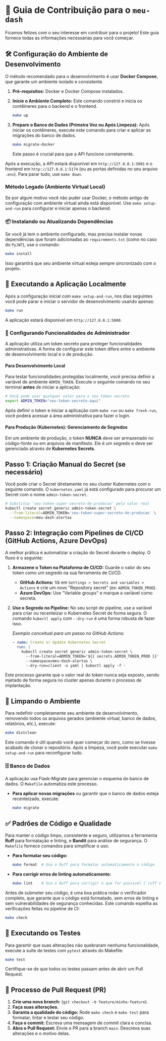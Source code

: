 # 🤝 Guia de Contribuição para o `meu-dash`

Ficamos felizes com o seu interesse em contribuir para o projeto! Este guia fornece todas as informações necessárias para você começar.

## 🛠️ Configuração do Ambiente de Desenvolvimento

O método recomendado para o desenvolvimento é usar **Docker Compose**, que garante um ambiente isolado e consistente.

1. **Pré-requisitos:** Docker e Docker Compose instalados.

2. **Inicie o Ambiente Completo:**
   Este comando constrói e inicia os contêineres para o backend e o frontend.
   ```bash
   make up
   ```
3. **Prepare o Banco de Dados (Primeira Vez ou Após Limpeza):**
   Após iniciar os contêineres, execute este comando para criar e aplicar as migrações do banco de dados.
   ```bash
   make migrate-docker
   ```
   Este passo é crucial para que a API funcione corretamente.

Após a execução, a API estará disponível em `http://127.0.0.1:5001` e o frontend em `http://127.0.0.1:5174` (ou as portas definidas no seu arquivo `.env`).
Para parar tudo, use `make down`.

### Método Legado (Ambiente Virtual Local)

Se por algum motivo você não puder usar Docker, o método antigo de configuração com ambiente virtual ainda está disponível. Use `make setup-and-run` para configurar e iniciar apenas o backend.

### 📦 Instalando ou Atualizando Dependências

Se você já tem o ambiente configurado, mas precisa instalar novas dependências que foram adicionadas ao `requirements.txt` (como no caso do `PyJWT`), use o comando:

```bash
make install
```

Isso garantirá que seu ambiente virtual esteja sempre sincronizado com o projeto.

## 🚀 Executando a Aplicação Localmente

Após a configuração inicial com `make setup-and-run`, nos dias seguintes você pode parar e iniciar o servidor de desenvolvimento usando apenas:

```bash
make run
```

A aplicação estará disponível em `http://127.0.0.1:5000`.

### 🔑 Configurando Funcionalidades de Administrador

A aplicação utiliza um token secreto para proteger funcionalidades administrativas. A forma de configurar este token difere entre o ambiente de desenvolvimento local e o de produção.

#### Para Desenvolvimento Local

Para testar funcionalidades protegidas localmente, você precisa definir a variável de ambiente `ADMIN_TOKEN`. Execute o seguinte comando no seu terminal **antes** de iniciar a aplicação:

```bash
# Você pode usar qualquer valor para o seu token secreto
export ADMIN_TOKEN="seu-token-secreto-aqui"
```

Após definir o token e iniciar a aplicação com `make run` ou `make fresh-run`, você poderá acessar a área administrativa para fazer o login.

#### Para Produção (Kubernetes): Gerenciamento de Segredos

Em um ambiente de produção, o token **NUNCA** deve ser armazenado no código-fonte ou em arquivos de manifesto. Ele é um segredo e deve ser gerenciado através de **Kubernetes Secrets**.

## Passo 1: Criação Manual do Secret (se necessário)

Você pode criar o Secret diretamente no seu cluster Kubernetes com o seguinte comando. O `kubernetes.yaml` já está configurado para procurar um Secret com o nome `admin-token-secret`.

```bash
# Substitua 'seu-token-super-secreto-de-producao' pelo valor real
kubectl create secret generic admin-token-secret \
  --from-literal=ADMIN_TOKEN='seu-token-super-secreto-de-producao' \
  --namespace=meu-dash-alertas
```

## Passo 2: Integração com Pipelines de CI/CD (GitHub Actions, Azure DevOps)

A melhor prática é automatizar a criação do Secret durante o deploy. O fluxo é o seguinte:

1. **Armazene o Token na Plataforma de CI/CD:** Guarde o valor do seu token como um segredo na sua ferramenta de CI/CD.
    * **GitHub Actions:** Vá em `Settings > Secrets and variables > Actions` e crie um novo "Repository secret" (ex: `ADMIN_TOKEN_PROD`).
    * **Azure DevOps:** Use "Variable groups" e marque a variável como secreta.

2. **Use o Segredo no Pipeline:** No seu script de pipeline, use a variável para criar ou recenteizar o Kubernetes Secret de forma segura. O comando `kubectl apply` com `--dry-run` é uma forma robusta de fazer isso.

    *Exemplo conceitual para um passo no GitHub Actions:*

    ```yaml
    - name: Create or Update Kubernetes Secret
      run: |
        kubectl create secret generic admin-token-secret \
          --from-literal=ADMIN_TOKEN='${{ secrets.ADMIN_TOKEN_PROD }}' \
          --namespace=meu-dash-alertas \
          --dry-run=client -o yaml | kubectl apply -f -
    ```

Este processo garante que o valor real do token nunca seja exposto, sendo injetado de forma segura no cluster apenas durante o processo de implantação.

## 🧹 Limpando o Ambiente

Para redefinir completamente seu ambiente de desenvolvimento, removendo todos os arquivos gerados (ambiente virtual, banco de dados, relatórios, etc.), execute:

```bash
make distclean
```

Este comando é útil quando você quer começar do zero, como se tivesse acabado de clonar o repositório. Após a limpeza, você pode executar `make setup-and-run` para reconfigurar tudo.

### 🗄️ Banco de Dados

A aplicação usa Flask-Migrate para gerenciar o esquema do banco de dados. O `Makefile` automatiza este processo.

* **Para aplicar novas migrações** ou garantir que o banco de dados esteja recenteizado, execute:

    ```bash
    make migrate
    ```

## ✅ Padrões de Código e Qualidade

Para manter o código limpo, consistente e seguro, utilizamos a ferramenta **Ruff** para formatação e linting, e **Bandit** para análise de segurança. O `Makefile` fornece comandos para simplificar o uso.

* **Para formatar seu código:**

    ```bash
    make format  # Usa o Ruff para formatar automaticamente o código
    ```

* **Para corrigir erros de linting automaticamente:**

    ```bash
    make lint    # Usa o Ruff para corrigir o que for possível (`ruff check --fix`)
    ```

Antes de submeter seu código, é uma boa prática rodar o verificador completo, que garante que o código está formatado, sem erros de linting e sem vulnerabilidades de segurança conhecidas. Este comando espelha as verificações feitas no pipeline de CI:

```bash
make check
```

## 🧪 Executando os Testes

Para garantir que suas alterações não quebraram nenhuma funcionalidade, execute a suíte de testes com `pytest` através do Makefile:

```bash
make test
```

Certifique-se de que todos os testes passam antes de abrir um Pull Request.

## 📄 Processo de Pull Request (PR)

1. **Crie uma nova branch:** (`git checkout -b feature/minha-feature`).
2. **Faça suas alterações.**
3. **Garanta a qualidade do código:** Rode `make check` e `make test` para formatar, lintar e testar seu código.
4. **Faça o commit:** Escreva uma mensagem de commit clara e concisa.
5. **Abra o Pull Request:** Envie o PR para a branch `main`. Descreva suas alterações e o motivo delas.
